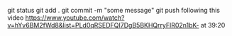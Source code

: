 git status
git add .
git commit -m "some message" 
git push
following this video
https://www.youtube.com/watch?v=hYv6BM2fWd8&list=PLd0qRSEDFQI7DgB5BKHQrryFlR02n1bK- at 39:20